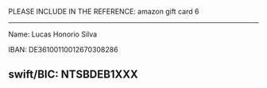 PLEASE INCLUDE IN THE REFERENCE: amazon gift card 6

---
Name: Lucas Honorio Silva

IBAN: DE36100110012670308286

swift/BIC: NTSBDEB1XXX
---
